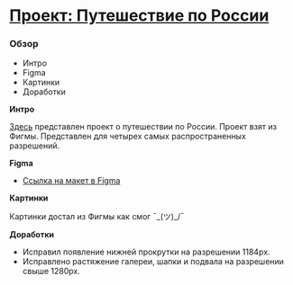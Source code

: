 # [Проект: Путешествие по России](https://evgeniyandryushchenko.github.io/russian-travel/index.html)

### Обзор
* Интро
* Figma
* Картинки
* Доработки

**Интро**

[Здесь](https://evgeniyandryushchenko.github.io/russian-travel/index.html) представлен проект о путешествии по России.
Проект взят из Фигмы. Представлен для четырех самых распространенных разрешений.

**Figma**

* [Ссылка на макет в Figma](https://www.figma.com/file/5S2WSbEFL6awjVWJ0NWL8Q/Sprint-3_-Russia-_-desktop-mobile?node-id=28503%3A0)

**Картинки**

Картинки достал из Фигмы как смог ¯\_(ツ)_/¯

**Доработки**

* Исправил появление нижней прокрутки на разрешении 1184px.
* Исправлено растяжение галереи, шапки и подвала на разрешении свыше 1280px.
